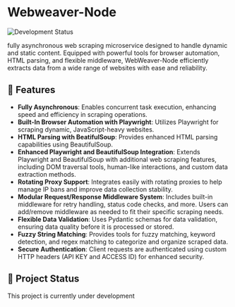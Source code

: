 # Webweaver-Node

![Development Status](https://img.shields.io/badge/status-in_development-orange)

fully asynchronous web scraping microservice designed to handle dynamic and static content. Equipped with powerful tools for browser automation, HTML parsing, and flexible middleware, WebWeaver-Node efficiently extracts data from a wide range of websites with ease and reliability.

## 🚀 Features

- **Fully Asynchronous**: Enables concurrent task execution, enhancing speed and efficiency in scraping operations.
- **Built-In Browser Automation with Playwright**: Utilizes Playwright for scraping dynamic, JavaScript-heavy websites.
- **HTML Parsing with BeatifulSoup**: Provides enhanced HTML parsing capabilities using BeautifulSoup.
- **Enhanced Playwright and BeautifulSoup Integration**: Extends Playwright and BeautifulSoup with additional web scraping features, including DOM traversal tools, human-like interactions, and custom data extraction methods.
- **Rotating Proxy Support**: Integrates easily with rotating proxies to help manage IP bans and improve data collection stability.
- **Modular Request/Response Middleware System**: Includes built-in middleware for retry handling, status code checks, and more. Users can add/remove middleware as needed to fit their specific scraping needs.
- **Flexible Data Validation**: Uses Pydantic schemas for data validation, ensuring data quality before it is processed or stored.
- **Fuzzy String Matching**: Provides tools for fuzzy matching, keyword detection, and regex matching to categorize and organize scraped data.
- **Secure Authentication**: Client requests are authenticated using custom HTTP headers (API KEY and ACCESS ID) for enhanced security.

## 🚧 Project Status

This project is currently under development